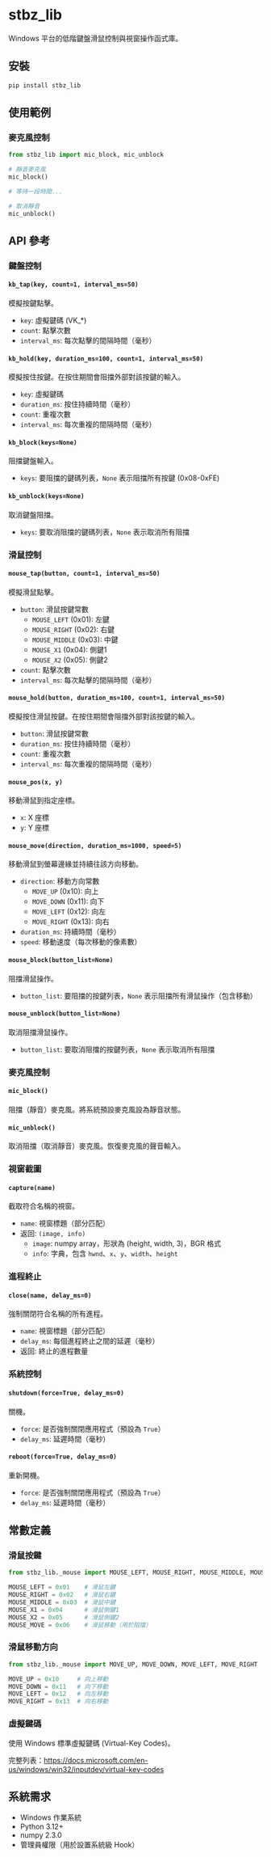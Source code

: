 # stbz_lib

Windows 平台的低階鍵盤滑鼠控制與視窗操作函式庫。

## 安裝

```bash
pip install stbz_lib
```

## 使用範例

### 麥克風控制
```python
from stbz_lib import mic_block, mic_unblock

# 靜音麥克風
mic_block()

# 等待一段時間...

# 取消靜音
mic_unblock()
```

## API 參考

### 鍵盤控制

#### `kb_tap(key, count=1, interval_ms=50)`
模擬按鍵點擊。
- `key`: 虛擬鍵碼 (VK_*)
- `count`: 點擊次數
- `interval_ms`: 每次點擊的間隔時間（毫秒）

#### `kb_hold(key, duration_ms=100, count=1, interval_ms=50)`
模擬按住按鍵。在按住期間會阻擋外部對該按鍵的輸入。
- `key`: 虛擬鍵碼
- `duration_ms`: 按住持續時間（毫秒）
- `count`: 重複次數
- `interval_ms`: 每次重複的間隔時間（毫秒）

#### `kb_block(keys=None)`
阻擋鍵盤輸入。
- `keys`: 要阻擋的鍵碼列表，`None` 表示阻擋所有按鍵 (0x08-0xFE)

#### `kb_unblock(keys=None)`
取消鍵盤阻擋。
- `keys`: 要取消阻擋的鍵碼列表，`None` 表示取消所有阻擋

### 滑鼠控制

#### `mouse_tap(button, count=1, interval_ms=50)`
模擬滑鼠點擊。
- `button`: 滑鼠按鍵常數
  - `MOUSE_LEFT` (0x01): 左鍵
  - `MOUSE_RIGHT` (0x02): 右鍵
  - `MOUSE_MIDDLE` (0x03): 中鍵
  - `MOUSE_X1` (0x04): 側鍵1
  - `MOUSE_X2` (0x05): 側鍵2
- `count`: 點擊次數
- `interval_ms`: 每次點擊的間隔時間（毫秒）

#### `mouse_hold(button, duration_ms=100, count=1, interval_ms=50)`
模擬按住滑鼠按鍵。在按住期間會阻擋外部對該按鍵的輸入。
- `button`: 滑鼠按鍵常數
- `duration_ms`: 按住持續時間（毫秒）
- `count`: 重複次數
- `interval_ms`: 每次重複的間隔時間（毫秒）

#### `mouse_pos(x, y)`
移動滑鼠到指定座標。
- `x`: X 座標
- `y`: Y 座標

#### `mouse_move(direction, duration_ms=1000, speed=5)`
移動滑鼠到螢幕邊緣並持續往該方向移動。
- `direction`: 移動方向常數
  - `MOVE_UP` (0x10): 向上
  - `MOVE_DOWN` (0x11): 向下
  - `MOVE_LEFT` (0x12): 向左
  - `MOVE_RIGHT` (0x13): 向右
- `duration_ms`: 持續時間（毫秒）
- `speed`: 移動速度（每次移動的像素數）

#### `mouse_block(button_list=None)`
阻擋滑鼠操作。
- `button_list`: 要阻擋的按鍵列表，`None` 表示阻擋所有滑鼠操作（包含移動）

#### `mouse_unblock(button_list=None)`
取消阻擋滑鼠操作。
- `button_list`: 要取消阻擋的按鍵列表，`None` 表示取消所有阻擋

### 麥克風控制

#### `mic_block()`
阻擋（靜音）麥克風。將系統預設麥克風設為靜音狀態。

#### `mic_unblock()`
取消阻擋（取消靜音）麥克風。恢復麥克風的聲音輸入。

### 視窗截圖

#### `capture(name)`
截取符合名稱的視窗。
- `name`: 視窗標題（部分匹配）
- 返回: `(image, info)` 
  - `image`: numpy array，形狀為 (height, width, 3)，BGR 格式
  - `info`: 字典，包含 `hwnd`、`x`、`y`、`width`、`height`

### 進程終止

#### `close(name, delay_ms=0)`
強制關閉符合名稱的所有進程。
- `name`: 視窗標題（部分匹配）
- `delay_ms`: 每個進程終止之間的延遲（毫秒）
- 返回: 終止的進程數量

### 系統控制

#### `shutdown(force=True, delay_ms=0)`
關機。
- `force`: 是否強制關閉應用程式（預設為 `True`）
- `delay_ms`: 延遲時間（毫秒）

#### `reboot(force=True, delay_ms=0)`
重新開機。
- `force`: 是否強制關閉應用程式（預設為 `True`）
- `delay_ms`: 延遲時間（毫秒）

## 常數定義

### 滑鼠按鍵
```python
from stbz_lib._mouse import MOUSE_LEFT, MOUSE_RIGHT, MOUSE_MIDDLE, MOUSE_X1, MOUSE_X2, MOUSE_MOVE

MOUSE_LEFT = 0x01    # 滑鼠左鍵
MOUSE_RIGHT = 0x02   # 滑鼠右鍵
MOUSE_MIDDLE = 0x03  # 滑鼠中鍵
MOUSE_X1 = 0x04      # 滑鼠側鍵1
MOUSE_X2 = 0x05      # 滑鼠側鍵2
MOUSE_MOVE = 0x06    # 滑鼠移動（用於阻擋）
```

### 滑鼠移動方向
```python
from stbz_lib._mouse import MOVE_UP, MOVE_DOWN, MOVE_LEFT, MOVE_RIGHT

MOVE_UP = 0x10     # 向上移動
MOVE_DOWN = 0x11   # 向下移動
MOVE_LEFT = 0x12   # 向左移動
MOVE_RIGHT = 0x13  # 向右移動
```

### 虛擬鍵碼

使用 Windows 標準虛擬鍵碼 (Virtual-Key Codes)。

完整列表：https://docs.microsoft.com/en-us/windows/win32/inputdev/virtual-key-codes

## 系統需求

- Windows 作業系統
- Python 3.12+
- numpy 2.3.0
- 管理員權限（用於設置系統級 Hook）
